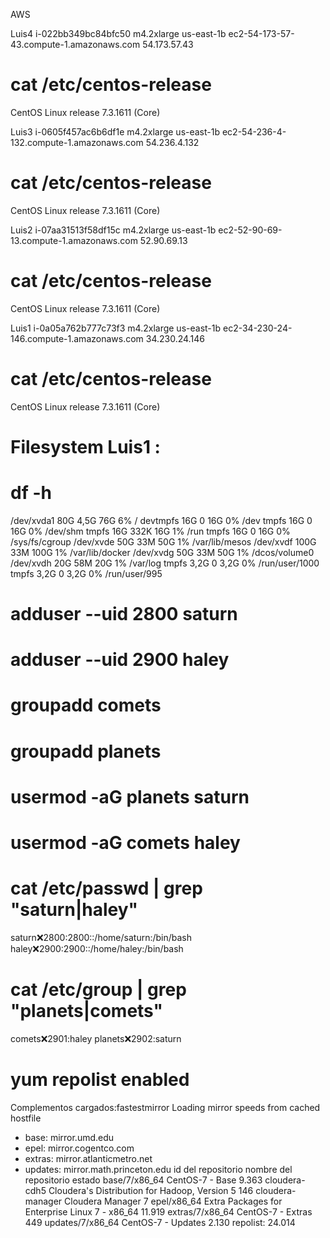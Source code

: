 AWS 

Luis4
i-022bb349bc84bfc50
m4.2xlarge
us-east-1b
ec2-54-173-57-43.compute-1.amazonaws.com
54.173.57.43
# cat /etc/centos-release
CentOS Linux release 7.3.1611 (Core) 


Luis3
i-0605f457ac6b6df1e
m4.2xlarge
us-east-1b
ec2-54-236-4-132.compute-1.amazonaws.com
54.236.4.132
# cat /etc/centos-release
CentOS Linux release 7.3.1611 (Core) 

Luis2
i-07aa31513f58df15c
m4.2xlarge
us-east-1b
ec2-52-90-69-13.compute-1.amazonaws.com
52.90.69.13
# cat /etc/centos-release
CentOS Linux release 7.3.1611 (Core) 

Luis1
i-0a05a762b777c73f3
m4.2xlarge
us-east-1b
ec2-34-230-24-146.compute-1.amazonaws.com
34.230.24.146
# cat /etc/centos-release
CentOS Linux release 7.3.1611 (Core) 
# Filesystem Luis1 :
# df -h
/dev/xvda1        80G   4,5G   76G   6% /
devtmpfs          16G      0   16G   0% /dev
tmpfs             16G      0   16G   0% /dev/shm
tmpfs             16G   332K   16G   1% /run
tmpfs             16G      0   16G   0% /sys/fs/cgroup
/dev/xvde         50G    33M   50G   1% /var/lib/mesos
/dev/xvdf        100G    33M  100G   1% /var/lib/docker
/dev/xvdg         50G    33M   50G   1% /dcos/volume0
/dev/xvdh         20G    58M   20G   1% /var/log
tmpfs            3,2G      0  3,2G   0% /run/user/1000
tmpfs            3,2G      0  3,2G   0% /run/user/995


# adduser --uid 2800 saturn 
# adduser --uid 2900 haley
# groupadd comets
# groupadd planets
# usermod  -aG planets saturn
# usermod  -aG comets haley

# cat /etc/passwd | grep "saturn\|haley"
saturn:x:2800:2800::/home/saturn:/bin/bash
haley:x:2900:2900::/home/haley:/bin/bash

# cat /etc/group | grep "planets\|comets"
comets:x:2901:haley
planets:x:2902:saturn

# yum repolist enabled
Complementos cargados:fastestmirror
Loading mirror speeds from cached hostfile
 * base: mirror.umd.edu
 * epel: mirror.cogentco.com
 * extras: mirror.atlanticmetro.net
 * updates: mirror.math.princeton.edu
id del repositorio                                                 nombre del repositorio                                                                         estado
base/7/x86_64                                                      CentOS-7 - Base                                                                                 9.363
cloudera-cdh5                                                      Cloudera's Distribution for Hadoop, Version 5                                                     146
cloudera-manager                                                   Cloudera Manager                                                                                    7
epel/x86_64                                                        Extra Packages for Enterprise Linux 7 - x86_64                                                 11.919
extras/7/x86_64                                                    CentOS-7 - Extras                                                                                 449
updates/7/x86_64                                                   CentOS-7 - Updates                                                                              2.130
repolist: 24.014

	